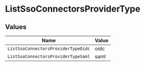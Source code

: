 # ListSsoConnectorsProviderType


## Values

| Name                                | Value                               |
| ----------------------------------- | ----------------------------------- |
| `ListSsoConnectorsProviderTypeOidc` | oidc                                |
| `ListSsoConnectorsProviderTypeSaml` | saml                                |